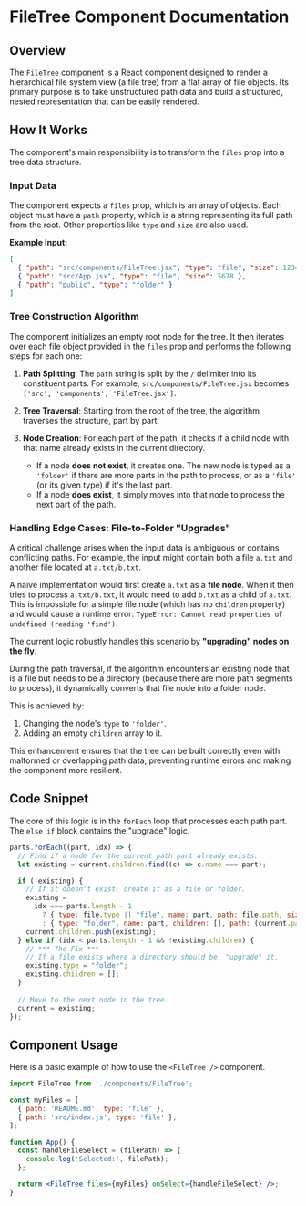 # FileTree Component Documentation

## Overview

The `FileTree` component is a React component designed to render a hierarchical file system view (a file tree) from a flat array of file objects. Its primary purpose is to take unstructured path data and build a structured, nested representation that can be easily rendered.

## How It Works

The component's main responsibility is to transform the `files` prop into a tree data structure.

### Input Data

The component expects a `files` prop, which is an array of objects. Each object must have a `path` property, which is a string representing its full path from the root. Other properties like `type` and `size` are also used.

**Example Input:**
```json
[
  { "path": "src/components/FileTree.jsx", "type": "file", "size": 1234 },
  { "path": "src/App.jsx", "type": "file", "size": 5678 },
  { "path": "public", "type": "folder" }
]
```

### Tree Construction Algorithm

The component initializes an empty root node for the tree. It then iterates over each file object provided in the `files` prop and performs the following steps for each one:

1.  **Path Splitting**: The `path` string is split by the `/` delimiter into its constituent parts. For example, `src/components/FileTree.jsx` becomes `['src', 'components', 'FileTree.jsx']`.

2.  **Tree Traversal**: Starting from the root of the tree, the algorithm traverses the structure, part by part.

3.  **Node Creation**: For each part of the path, it checks if a child node with that name already exists in the current directory.
    *   If a node **does not exist**, it creates one. The new node is typed as a `'folder'` if there are more parts in the path to process, or as a `'file'` (or its given type) if it's the last part.
    *   If a node **does exist**, it simply moves into that node to process the next part of the path.

### Handling Edge Cases: File-to-Folder "Upgrades"

A critical challenge arises when the input data is ambiguous or contains conflicting paths. For example, the input might contain both a file `a.txt` and another file located at `a.txt/b.txt`.

A naive implementation would first create `a.txt` as a **file node**. When it then tries to process `a.txt/b.txt`, it would need to add `b.txt` as a child of `a.txt`. This is impossible for a simple file node (which has no `children` property) and would cause a runtime error: `TypeError: Cannot read properties of undefined (reading 'find')`.

The current logic robustly handles this scenario by **"upgrading" nodes on the fly**.

During the path traversal, if the algorithm encounters an existing node that is a file but needs to be a directory (because there are more path segments to process), it dynamically converts that file node into a folder node.

This is achieved by:
1.  Changing the node's `type` to `'folder'`.
2.  Adding an empty `children` array to it.

This enhancement ensures that the tree can be built correctly even with malformed or overlapping path data, preventing runtime errors and making the component more resilient.

## Code Snippet

The core of this logic is in the `forEach` loop that processes each path part. The `else if` block contains the "upgrade" logic.

```javascript
parts.forEach((part, idx) => {
  // Find if a node for the current path part already exists.
  let existing = current.children.find((c) => c.name === part);

  if (!existing) {
    // If it doesn't exist, create it as a file or folder.
    existing =
      idx === parts.length - 1
        ? { type: file.type || "file", name: part, path: file.path, size: file.size }
        : { type: "folder", name: part, children: [], path: (current.path ? current.path + "/" : "") + part };
    current.children.push(existing);
  } else if (idx < parts.length - 1 && !existing.children) {
    // *** The Fix ***
    // If a file exists where a directory should be, "upgrade" it.
    existing.type = "folder";
    existing.children = [];
  }
  
  // Move to the next node in the tree.
  current = existing;
});
```

## Component Usage

Here is a basic example of how to use the `<FileTree />` component.

```jsx
import FileTree from './components/FileTree';

const myFiles = [
  { path: 'README.md', type: 'file' },
  { path: 'src/index.js', type: 'file' },
];

function App() {
  const handleFileSelect = (filePath) => {
    console.log('Selected:', filePath);
  };

  return <FileTree files={myFiles} onSelect={handleFileSelect} />;
}
```